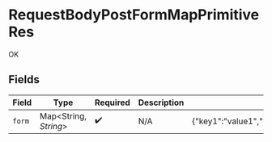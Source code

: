 # RequestBodyPostFormMapPrimitiveRes

OK


## Fields

| Field                                             | Type                                              | Required                                          | Description                                       | Example                                           |
| ------------------------------------------------- | ------------------------------------------------- | ------------------------------------------------- | ------------------------------------------------- | ------------------------------------------------- |
| `form`                                            | Map<String, *String*>                             | :heavy_check_mark:                                | N/A                                               | {"key1":"value1","key2":"value2","key3":"value3"} |